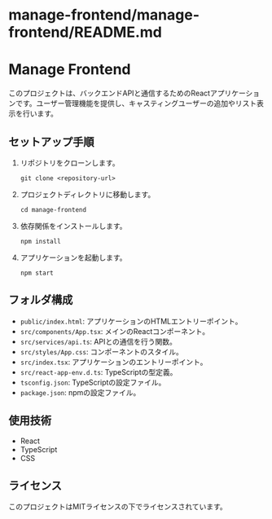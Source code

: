# manage-frontend/manage-frontend/README.md

# Manage Frontend

このプロジェクトは、バックエンドAPIと通信するためのReactアプリケーションです。ユーザー管理機能を提供し、キャスティングユーザーの追加やリスト表示を行います。

## セットアップ手順

1. リポジトリをクローンします。
   ```
   git clone <repository-url>
   ```

2. プロジェクトディレクトリに移動します。
   ```
   cd manage-frontend
   ```

3. 依存関係をインストールします。
   ```
   npm install
   ```

4. アプリケーションを起動します。
   ```
   npm start
   ```

## フォルダ構成

- `public/index.html`: アプリケーションのHTMLエントリーポイント。
- `src/components/App.tsx`: メインのReactコンポーネント。
- `src/services/api.ts`: APIとの通信を行う関数。
- `src/styles/App.css`: コンポーネントのスタイル。
- `src/index.tsx`: アプリケーションのエントリーポイント。
- `src/react-app-env.d.ts`: TypeScriptの型定義。
- `tsconfig.json`: TypeScriptの設定ファイル。
- `package.json`: npmの設定ファイル。

## 使用技術

- React
- TypeScript
- CSS

## ライセンス

このプロジェクトはMITライセンスの下でライセンスされています。